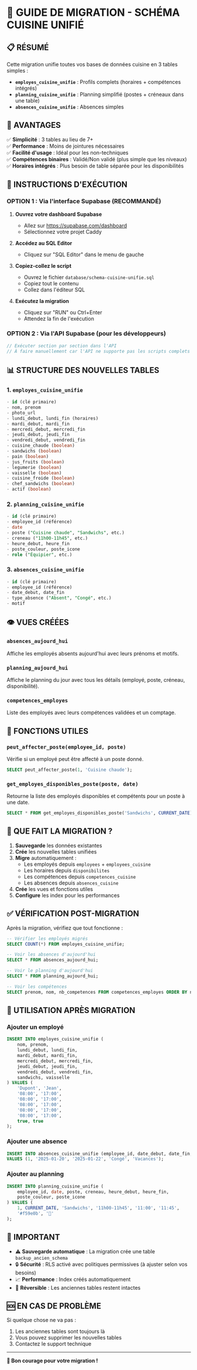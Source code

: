 # 🚀 GUIDE DE MIGRATION - SCHÉMA CUISINE UNIFIÉ

## 📋 RÉSUMÉ

Cette migration unifie toutes vos bases de données cuisine en 3 tables simples :
- **`employes_cuisine_unifie`** : Profils complets (horaires + compétences intégrés)
- **`planning_cuisine_unifie`** : Planning simplifié (postes + créneaux dans une table)
- **`absences_cuisine_unifie`** : Absences simples

## 🎯 AVANTAGES

✅ **Simplicité** : 3 tables au lieu de 7+  
✅ **Performance** : Moins de jointures nécessaires  
✅ **Facilité d'usage** : Idéal pour les non-techniques  
✅ **Compétences binaires** : Validé/Non validé (plus simple que les niveaux)  
✅ **Horaires intégrés** : Plus besoin de table séparée pour les disponibilités  

## 📝 INSTRUCTIONS D'EXÉCUTION

### OPTION 1 : Via l'interface Supabase (RECOMMANDÉ)

1. **Ouvrez votre dashboard Supabase**
   - Allez sur https://supabase.com/dashboard
   - Sélectionnez votre projet Caddy

2. **Accédez au SQL Editor**
   - Cliquez sur "SQL Editor" dans le menu de gauche

3. **Copiez-collez le script**
   - Ouvrez le fichier `database/schema-cuisine-unifie.sql`
   - Copiez tout le contenu
   - Collez dans l'éditeur SQL

4. **Exécutez la migration**
   - Cliquez sur "RUN" ou Ctrl+Enter
   - Attendez la fin de l'exécution

### OPTION 2 : Via l'API Supabase (pour les développeurs)

```javascript
// Exécuter section par section dans l'API
// À faire manuellement car l'API ne supporte pas les scripts complets
```

## 📊 STRUCTURE DES NOUVELLES TABLES

### 1. `employes_cuisine_unifie`
```sql
- id (clé primaire)
- nom, prenom
- photo_url
- lundi_debut, lundi_fin (horaires)
- mardi_debut, mardi_fin
- mercredi_debut, mercredi_fin
- jeudi_debut, jeudi_fin
- vendredi_debut, vendredi_fin
- cuisine_chaude (boolean)
- sandwichs (boolean)
- pain (boolean)
- jus_fruits (boolean)
- legumerie (boolean)
- vaisselle (boolean)
- cuisine_froide (boolean)
- chef_sandwichs (boolean)
- actif (boolean)
```

### 2. `planning_cuisine_unifie`
```sql
- id (clé primaire)
- employee_id (référence)
- date
- poste ("Cuisine chaude", "Sandwichs", etc.)
- creneau ("11h00-11h45", etc.)
- heure_debut, heure_fin
- poste_couleur, poste_icone
- role ("Équipier", etc.)
```

### 3. `absences_cuisine_unifie`
```sql
- id (clé primaire)
- employee_id (référence)
- date_debut, date_fin
- type_absence ("Absent", "Congé", etc.)
- motif
```

## 👁️ VUES CRÉÉES

### `absences_aujourd_hui`
Affiche les employés absents aujourd'hui avec leurs prénoms et motifs.

### `planning_aujourd_hui`
Affiche le planning du jour avec tous les détails (employé, poste, créneau, disponibilité).

### `competences_employes`
Liste des employés avec leurs compétences validées et un comptage.

## 🔧 FONCTIONS UTILES

### `peut_affecter_poste(employee_id, poste)`
Vérifie si un employé peut être affecté à un poste donné.

```sql
SELECT peut_affecter_poste(1, 'Cuisine chaude');
```

### `get_employes_disponibles_poste(poste, date)`
Retourne la liste des employés disponibles et compétents pour un poste à une date.

```sql
SELECT * FROM get_employes_disponibles_poste('Sandwichs', CURRENT_DATE);
```

## 🔄 QUE FAIT LA MIGRATION ?

1. **Sauvegarde** les données existantes
2. **Crée** les nouvelles tables unifiées
3. **Migre** automatiquement :
   - Les employés depuis `employees` + `employees_cuisine`
   - Les horaires depuis `disponibilites`
   - Les compétences depuis `competences_cuisine`
   - Les absences depuis `absences_cuisine`
4. **Crée** les vues et fonctions utiles
5. **Configure** les index pour les performances

## ✅ VÉRIFICATION POST-MIGRATION

Après la migration, vérifiez que tout fonctionne :

```sql
-- Vérifier les employés migrés
SELECT COUNT(*) FROM employes_cuisine_unifie;

-- Voir les absences d'aujourd'hui
SELECT * FROM absences_aujourd_hui;

-- Voir le planning d'aujourd'hui
SELECT * FROM planning_aujourd_hui;

-- Voir les compétences
SELECT prenom, nom, nb_competences FROM competences_employes ORDER BY nb_competences DESC;
```

## 🎯 UTILISATION APRÈS MIGRATION

### Ajouter un employé
```sql
INSERT INTO employes_cuisine_unifie (
    nom, prenom, 
    lundi_debut, lundi_fin,
    mardi_debut, mardi_fin,
    mercredi_debut, mercredi_fin,
    jeudi_debut, jeudi_fin,
    vendredi_debut, vendredi_fin,
    sandwichs, vaisselle
) VALUES (
    'Dupont', 'Jean',
    '08:00', '17:00',
    '08:00', '17:00', 
    '08:00', '17:00',
    '08:00', '17:00',
    '08:00', '17:00',
    true, true
);
```

### Ajouter une absence
```sql
INSERT INTO absences_cuisine_unifie (employee_id, date_debut, date_fin, type_absence, motif)
VALUES (1, '2025-01-20', '2025-01-22', 'Congé', 'Vacances');
```

### Ajouter au planning
```sql
INSERT INTO planning_cuisine_unifie (
    employee_id, date, poste, creneau, heure_debut, heure_fin,
    poste_couleur, poste_icone
) VALUES (
    1, CURRENT_DATE, 'Sandwichs', '11h00-11h45', '11:00', '11:45',
    '#f59e0b', '🥪'
);
```

## 🚨 IMPORTANT

- ⚠️ **Sauvegarde automatique** : La migration crée une table `backup_ancien_schema`
- 🔒 **Sécurité** : RLS activé avec politiques permissives (à ajuster selon vos besoins)
- 📈 **Performance** : Index créés automatiquement
- 🔄 **Réversible** : Les anciennes tables restent intactes

## 🆘 EN CAS DE PROBLÈME

Si quelque chose ne va pas :
1. Les anciennes tables sont toujours là
2. Vous pouvez supprimer les nouvelles tables
3. Contactez le support technique

---

**🎉 Bon courage pour votre migration !** 